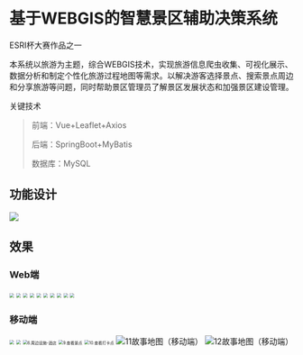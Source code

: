 # 基于WEBGIS的智慧景区辅助决策系统

ESRI杯大赛作品之一

本系统以旅游为主题，综合WEBGIS技术，实现旅游信息爬虫收集、可视化展示、数据分析和制定个性化旅游过程地图等需求。以解决游客选择景点、搜索景点周边和分享旅游等问题，同时帮助景区管理员了解景区发展状态和加强景区建设管理。

关键技术

> 前端：Vue+Leaflet+Axios
>
> 后端：SpringBoot+MyBatis
>
> 数据库：MySQL

## 功能设计

![](E:\本科\04Esri杯项目\storymap\docs\images\功能设计图.png)

## 效果

### Web端

<img src="E:\本科\04Esri杯项目\storymap\docs\images\1.登录.jpg" style="zoom: 50%;" />

<img src="E:\本科\04Esri杯项目\storymap\docs\images\2.注册.jpg" style="zoom:50%;" />

<img src="E:\本科\04Esri杯项目\storymap\docs\images\3.主页面.jpg" style="zoom:50%;" />

<img src="E:\本科\04Esri杯项目\storymap\docs\images\6.人流量密度.jpg" style="zoom:50%;" />

<img src="E:\本科\04Esri杯项目\storymap\docs\images\7.用户信息分析.jpg" style="zoom:50%;" />

<img src="E:\本科\04Esri杯项目\storymap\docs\images\8.用户评价分析.jpg" style="zoom:50%;" />

<img src="E:\本科\04Esri杯项目\storymap\docs\images\9.景区对比分析（横向）.jpg" style="zoom:50%;" />

<img src="E:\本科\04Esri杯项目\storymap\docs\images\10.景区对比分析（纵向）.jpg" style="zoom:50%;" />

<img src="E:\本科\04Esri杯项目\storymap\docs\images\11.景区打卡分析 .jpg" style="zoom:50%;" />

<img src="E:\本科\04Esri杯项目\storymap\docs\images\12.景区评估分析.jpg" style="zoom:50%;" />

### 移动端

<img src="E:\本科\04Esri杯项目\storymap\docs\images\2.周边景区.jpg" style="zoom:50%;" />

<img src="E:\本科\04Esri杯项目\storymap\docs\images\3.周边景区点击.jpg" style="zoom:50%;" />

<img src="E:\本科\04Esri杯项目\storymap\docs\images\6.周边设施-酒店.jpg" alt="6.周边设施-酒店" style="zoom:50%;" />

<img src="E:\本科\04Esri杯项目\storymap\docs\images\9.查看景点.jpg" alt="9.查看景点" style="zoom:50%;" />

<img src="E:\本科\04Esri杯项目\storymap\docs\images\10.查看打卡点.jpg" alt="10.查看打卡点" style="zoom:50%;" />

<img src="E:\本科\04Esri杯项目\storymap\docs\images\11故事地图（移动端）.jpg" alt="11故事地图（移动端）"  />

<img src="E:\本科\04Esri杯项目\storymap\docs\images\12故事地图（移动端）.jpg" alt="12故事地图（移动端）"  />
